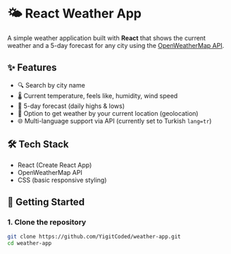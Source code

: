 # 🌤 React Weather App

A simple weather application built with **React** that shows the current weather and a 5-day forecast for any city using the [OpenWeatherMap API](https://openweathermap.org/).

## ✨ Features
- 🔍 Search by city name  
- 🌡 Current temperature, feels like, humidity, wind speed  
- 📅 5-day forecast (daily highs & lows)  
- 📍 Option to get weather by your current location (geolocation)  
- 🌐 Multi-language support via API (currently set to Turkish `lang=tr`)  

## 🛠 Tech Stack
- React (Create React App)  
- OpenWeatherMap API  
- CSS (basic responsive styling)

## 🚀 Getting Started

### 1. Clone the repository
```bash
git clone https://github.com/YigitCoded/weather-app.git
cd weather-app
